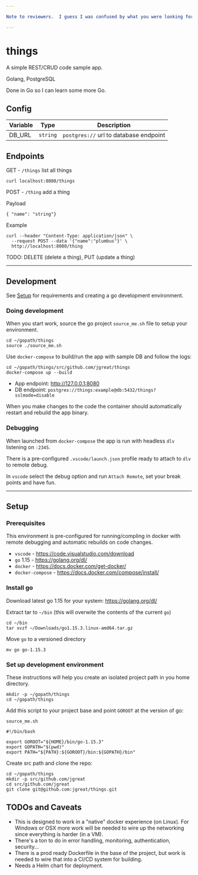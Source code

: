 ```yaml
---

Note to reviewers.  I guess I was confused by what you were looking for and maybe overdid it. This "runbook" won't make sence without the code. The whole app and directions can be found here: https://github.com/jgreat/things

---
```


# things


A simple REST/CRUD code sample app.

Golang, PostgreSQL

Done in Go so I can learn some more Go.

## Config

| Variable | Type | Description |
| --- | --- | --- |
| DB_URL | `string` | `postgres://` url to database endpoint |

## Endpoints

GET - `/things` list all things

```
curl localhost:8080/things
```

POST - `/thing` add a thing

Payload
```
{ "name": "string"}
```

Example
```
curl --header "Content-Type: application/json" \
  --request POST --data '{"name":"plumbus"}' \   
  http://localhost:8080/thing
```

TODO: DELETE (delete a thing), PUT (update a thing)

---

## Development

See [Setup](#setup) for requirements and creating a go development environment.

### Doing development

When you start work, source the go project `source_me.sh` file to setup your environment.

```
cd ~/gopath/things
source ./source_me.sh
```

Use `docker-compose` to build/run the app with sample DB and follow the logs:

```
cd ~/gopath/things/src/github.com/jgreat/things
docker-compose up --build
```

* App endpoint: http://127.0.0.1:8080
* DB endpoint: `postgres://things:example@db:5432/things?sslmode=disable`

When you make changes to the code the container should automatically restart and rebuild the app binary.

### Debugging

When launched from `docker-compose` the app is run with headless `dlv` listening on `:2345`. 

There is a pre-configured `.vscode/launch.json` profile ready to attach to `dlv` to remote debug.

In `vscode` select the debug option and run `Attach Remote`, set your break points and have fun.

---

## Setup

### Prerequisites

This environment is pre-configured for running/compling in docker with remote debugging and automatic rebuilds on code changes.

- `vscode` - https://code.visualstudio.com/download
- `go` 1.15 - https://golang.org/dl/
- `docker` - https://docs.docker.com/get-docker/
- `docker-compose` - https://docs.docker.com/compose/install/

### Install go

Download latest go 1.15 for your system: https://golang.org/dl/

Extract tar to `~/bin` (this will overwite the contents of the current `go`)

```
cd ~/bin
tar xvzf ~/Downloads/go1.15.3.linux-amd64.tar.gz
```

Move `go` to a versioned directory

```
mv go go-1.15.3
```

### Set up development environment

These instructions will help you create an isolated project path in you home directory.

```
mkdir -p ~/gopath/things
cd ~/gopath/things
```

Add this script to your project base and point `GOROOT` at the version of go:

`source_me.sh`

```
#!/bin/bash

export GOROOT="${HOME}/bin/go-1.15.3"
export GOPATH="$(pwd)"
export PATH="${PATH}:${GOROOT}/bin:${GOPATH}/bin"
```

Create src path and clone the repo:

```
cd ~/gopath/things
mkdir -p src/github.com/jgreat
cd src/github.com/jgreat
git clone git@github.com:jgreat/things.git
```

## TODOs and Caveats

- This is designed to work in a "native" docker experience (on Linux).  For Windows or OSX more work will be needed to wire up the networking since everything is harder (in a VM).
- There's a ton to do in error handling, monitoring, authentication, security... 
- There is a prod ready Dockerfile in the base of the project, but work is needed to wire that into a CI/CD system for building.
- Needs a Helm chart for deployment.
